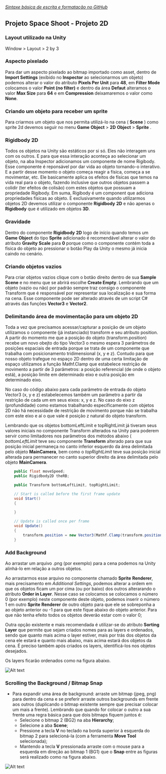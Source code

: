 ###### [Sintaxe básica de escrita e formatação no GitHub](https://help.github.com/pt/github/writing-on-github/basic-writing-and-formatting-syntax)<br/>

## Projeto Space Shoot - Projeto 2D

### Layout utilizado na Unity

Window > Layout > 2 by 3


### Aspecto pixelado

Para dar um aspecto pixelado ao bitmap importado como asset,
dentro de **Import Settings** (exibido no __Inspector__ ao selecionarmos
um objeto) podemos alterar o valor do atributo **Pixels Per Unit** para
**48**, em **Filter Mode** colocamos o valor **Point (no filter)** e dentro
da área **Defaut** alteramos o valor **Max Size** para **64** e em 
**Compression** deixamaremos o valor como **None**.

### Criando um objeto para receber um sprite

Para criarmos um objeto que nos permita utilizá-lo na cena ( __Scene__ ) como
sprite 2d devemos seguir no menu  __Game__ __Object__ > __2D__ __Object__ > __Sprite__ . 

### Rigidbody 2D

Todos os objetos na Unity são estáticos por si só. Eles não interagem uns com os outros.
E para que essa interação aconteça ao selecionar um objeto, na aba Inspector adicionamos
um componente de nome Rigibody. Esse componente é reponsável por dar vida ao objeto tornando-o
interativo. E a partir desse momento o objeto começa reagir a física, começa a se movimentar, etc.
Ele basicamente aplica os efeitos de físicas que temos na vida real para o objeto, fazendo inclusive
que outros objetos passem a colidir (ter efeitos de colisão) com estes objetos que possuam a
propriedade Rigibody. Em suma, Rigibody é um component que adiciona propriedades físicas ao objeto.
E exclusivamente quando utilizarmos objetos 2D devemos utilizar o componente __Rigidbody__ __2D__ 
e não apenas o __Rigidbody__ que é utilizado em objetos **3D**.

### Gravidade

Dentro do componente __Rigidbody__ __2D__ logo de início quando temos um __Game__ __Object__ do tipo
__Sprite__ adicionado é recomendável alterar o valor do atributo **Gravity** **Scale** para **0**
porque como o componente contém toda a física do objeto ao pressionar o botão Play da Unity o mesmo
já inicia caindo no cenário.

### Criando objetos vazios

Para criar objetos vazios clique com o botão direito dentro de sua __Sample__ __Scene__ e no menu
que se abrirá escolhe **Create Empty**. Lembrando que um objeto (vazio ou não) por padrão sempre
traz consigo o componente Transform que é responsável por representar sua localização e sua forma
na cena. Esse componente pode ser alterado através de um script C# através das funções **Vector3**
e **Vector2**.

### Delimitando área de movimentação para um objeto 2D

Toda a vez que precisamos acessar/capturar a posição de um objeto utilizamos o componente (já instanciado)
transform e seu atributo position. A partir do momento me que a posição do objeto (transform.position) 
recebe um novo obejto do tipo Vector3 o mesmo espera 3 parâmetros de posições espaciais de entrada porque 
se trata de um componente que trabalha com posicionamento tridimensional (x, y e z). 
Contudo para que nosso objeto trafegue no espaço 2D dentro de uma certa limitação de espaço utilizamos 
a função Mathf.Clamp que estabelece restrição de movimento a partir de 3 parâmetros: a posição referencial 
(de onde o objeto está), a posição limite em determinado eixo e outra posição em determinado eixo.

No caso do código abaixo para cada parâmetro de entrada do objeto Vector3 (x, y e z) estabelecemos também um parâmetro
a partir da restrição de cada um em seus eixos: x, y e z. No caso do eixo z (profundidade) como estamos 
trabalhando especificamente com objetos 2D não há necessidade de restrição de movimento porque não se trabalha 
com este eixo e aí o que vale é posição z natural do objeto transform.

Lembrando que os objetos bottomLeftLimit e topRightLimit já tiveram seus valores iniciais no componente Transform
alterados na Unity para poderem servir como limitadores nos parâmetros dos métodos abaixo ( _bottomLeftLimit_ teve
seu componente __Transform__ alterado para que sua posição inicial permaneça no canto inferior esquerdo 
da área delimitada pelo objeto **MainCamera**, bem como o _topRightLimit_ teve sua posição inicial alterada para
permanecer no canto superior direito da área delimitada pelo objeto **MainCamera**.

```csharp
	public float moveSpeed;
	public Rigidbody2D theRB;

	public Transform bottomLeftLimit, topRightLimit;

	// Start is called before the first frame update
	void Start()
	{
		
	}

	// Update is called once per frame
	void Update()
	{
		transform.position = new Vector3(Mathf.Clamp(transform.position.x, bottomLeftLimit.position.x, topRightLimit.position.x), Mathf.Clamp(transform.position.y, bottomLeftLimit.position.y, topRightLimit.position.y), transform.position.z);
	}
```

### Add Background 

Ao arrastar um arquivo .png (por exemplo) para a cena podemos na Unity alinhá-lo em relação a outros objetos.

Ao arrastarmos esse arquivo no componente chamado __Sprite__ __Renderer__, mais precisamento em _Additional_ _Settings_,
podemos alterar a ordem em que os objetos ficam um por cima (ou por baixo) dos outros alterarando o atributo
**Order in Layer**. Nesse caso se colocamos se colocamos o número 0 (por exemplo) neste componente deste objeto,
podemos inserir o número 1 em outro __Sprite__ __Renderer__ de outro objeto para que ele se sobreponha a 
ao objeto anterior ou -1 para que este fique abaixo do objeto anterior. Para que não tenha efeito todos os objetos
deverão estar com o valor 0; 

Outra opção existente e mais recomendada é utilizar-se do atributo **Sorting Layer** que permite que sejam 
criados nomes para as layers e ordenados, sendo que quanto mais acima o layer estiver, mais por trás dos
objetos da cena ele estará e quanto mais abaixo, mais acima estará dos objetos da cena. É preciso também
após criados os layers, identificá-los nos objetos desejados.

Os layers ficarão ordenados como na figura abaixo.

![Alt text](https://github.com/phoenixproject/gamedev/blob/master/_UDEMY/__MEDIA/01_space_shooting_layers.PNG?raw=true "Sorting Layer")

### Scrolling the Background / Bitmap Snap

- Para expandir uma área de background: arraste um bitmap (jpeg, png) para dentro da cena e se preferir arraste outros
backgrounds em frente aos outros (duplicando o bitmap existente sempre que precisar colocar um mais a frente). Lembrando
que quando for colocar o outro a sua frente uma regra básica para que dois bitmaps fiquem juntos é: 
  - Selecione o bitmap 2 (BG2) na aba __Hierarchy__;
  - Selecione a aba __Scene__;
  - Pressione a tecla **V** no teclado na borda superior à esquerda do bitmap 2 para selecioná-la (com a ferramenta 
  **Move Tool** selecionada);
  - Mantendo a tecla **V** pressionada arraste com o mouse para a esquerda em direção ao bitmap 1 (BG1) que o **Snap** entre
  as figuras será realizado como na figura abaixo.

![Alt text](https://github.com/phoenixproject/gamedev/blob/master/_UDEMY/__MEDIA/02_space_shooting_background_snap.png?raw=true "Background Snap")

